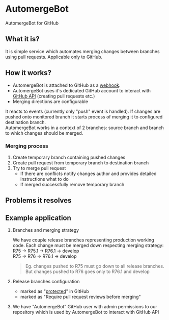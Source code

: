 # AutomergeBot
AutomergeBot for GitHub

## What it is?
It is simple service which automates merging changes between branches using pull requests.
Applicable only to GitHub.

## How it works?
- AutomergeBot is attached to GitHub as a [webhook](https://developer.github.com/webhooks/).  
- AutomergeBot uses it's dedicated GitHub account to interact with [GitHub API](https://developer.github.com/v3/) (creating pull requests etc.)
- Merging directions are configurable

It reacts to events (currently only "push" event is handled).
If changes are pushed onto monitored branch it starts process of merging it to configured destination branch.  
AutomergeBot works in a context of 2 branches: source branch and branch to which changes should be merged.

### Merging process
1. Create temporary branch containing pushed changes
2. Create pull request from temporary branch to destination branch
3. Try to merge pull request
   - If there are conflicts notify changes author and provides detailed instructions what to do
   - If merged successfully remove temporary branch

## Problems it resolves


## Example application

1. Branches and merging strategy
  
   We have couple release branches representing production working code. Each change must be merged down respecting merging strategy:  
   R75 -> R75.1 -> R76.1 -> develop   
   R75 -> R76 -> R76.1 -> develop
   >Eg. changes pushed to R75 must go down to all release branches. But changes pushed to R76 goes only to R76.1 and develop
   
2. Release branches configuration
   - marked as "[protected](https://help.github.com/articles/about-protected-branches/)" in GitHub
   - marked as "Require pull request reviews before merging" 

3. We have "AutomergeBot" GitHub user with admin permissions to our repository which is used by AutomergeBot to interact with GitHub API

